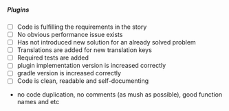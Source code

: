 ##### Plugins
- [ ] Code is fulfilling the requirements in the story
- [ ] No obvious performance issue exists
- [ ] Has not introduced new solution for an already solved problem
- [ ] Translations are added for new translation keys
- [ ] Required tests are added
- [ ] plugin implementation version is increased correctly
- [ ] gradle version is increased correctly
- [ ] Code is clean, readable and self-documenting
-  no code duplication, no comments (as mush as possible), good function names and etc
